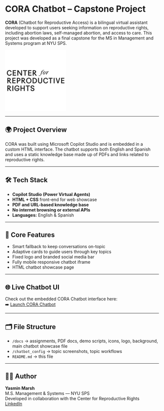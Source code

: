 # CORA Chatbot – Capstone Project

**CORA** (Chatbot for Reproductive Access) is a bilingual virtual assistant developed to support users seeking information on reproductive rights, including abortion laws, self-managed abortion, and access to care. This project was developed as a final capstone for the MS in Management and Systems program at NYU SPS.

![Logo](docs/Logo.jpg)

---

## 🌍 Project Overview

CORA was built using Microsoft Copilot Studio and is embedded in a custom HTML interface. The chatbot supports both English and Spanish and uses a static knowledge base made up of PDFs and links related to reproductive rights.

---

## 🛠 Tech Stack

- **Copilot Studio (Power Virtual Agents)**
- **HTML + CSS** front-end for web showcase
- **PDF and URL-based knowledge base**
- **No internet browsing or external APIs**
- **Languages:** English & Spanish

---

## 🧠 Core Features

- Smart fallback to keep conversations on-topic  
- Adaptive cards to guide users through key topics  
- Fixed logo and branded social media bar  
- Fully mobile responsive chatbot iframe  
- HTML chatbot showcase page  

---

## 🌐 Live Chatbot UI
Check out the embedded CORA Chatbot interface here:  
➡️ [Launch CORA Chatbot](https://ym2419.github.io/cora-chatbot-NYU-capstone/)

---

## 🗂 File Structure

- `/docs` → assignments, PDF docs, demo scripts, icons, logo, background, main chatbot showcase file  
- `/chatbot_config` → topic screenshots, topic workflows  
- `README.md` → this file

---

## 👩‍💻 Author

**Yasmin Marsh**  
M.S. Management & Systems — NYU SPS  
Developed in collaboration with the Center for Reproductive Rights  
[LinkedIn](https://www.linkedin.com/in/yasmin-marsh/)
